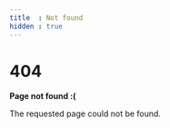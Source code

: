 ```yaml
---
title  : Not found
hidden : true
---
```


# 404

**Page not found :(**

The requested page could not be found.
